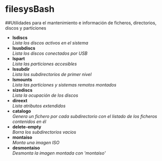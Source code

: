 # filesysBash
##Utilidades para el mantenimiento e información de ficheros, directorios, discos y particiones

- **lsdiscs**    
	*Lista los discos activos en el sistema*
- **lsusbdiscs**    
	*Lista los discos conectados por USB*
- **lspart**    
	*Lista las particiones accesibles*
- **lssubdir**    
	*Lista los subdirectorios de primer nivel*
- **lsmounts**    
	*Lista las particiones y sistemas remotos montados*
- **sizediscs**    
	*Lista la ocupación de los discos*
- **direext**    
	*Lista atributos extendidos*
- **catalogo**    
	*Genera un fichero por cada subdirectorio con el listado de los ficheros contenidos en él*
- **delete-empty**    
	*Borra los subdirectorios vacios*
- **montaiso**    
	*Monta una imagen ISO*
- **desmontaiso**    
	*Desmonta la imagen montada con 'montaiso'*
